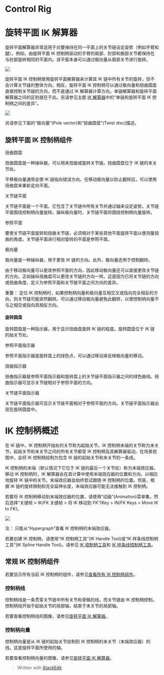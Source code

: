 # Control Rig
# 旋转平面 IK 解算器

旋转平面解算器非常适用于对要保持在同一平面上的关节链设定姿势（例如手臂和腿）。例如，由旋转平面 IK 控制柄驱动的手臂的肩部、肘部和腕部关节都保持在与肘部旋转相同的平面内。该平面本身可以通过极向量从肩部关节进行旋转。

![](https://help.autodesk.com/cloudhelp/2024/CHS/Maya-CharacterAnimation/images/GUID-4ED0E266-585F-499E-ACCB-DE5793A84A47.png)

旋转平面 IK 控制柄使用旋转平面解算器来计算其 IK 链中所有关节的旋转，但不会计算关节链的整体方向。相反，旋转平面 IK 控制柄可以通过极向量和扭曲圆盘直接控制关节链的方向，而不是通过 IK 解算器计算方向。单链解算器和旋转平面解算器之间的区别就在于此。另请参见主题  [IK 解算器](https://help.autodesk.com/view/MAYAUL/2024/CHS/?guid=GUID-952FC4B3-19A6-4055-B034-3A7D15EC66D6)中的“单链和旋转平面 IK 控制柄之间的差异”。

![](https://help.autodesk.com/cloudhelp/2024/CHS/Maya-CharacterAnimation/images/GUID-E7B94792-9B2A-4C98-9545-A502EF3C7470.png)

另请参见下面的“极向量”(Pole vector)和“扭曲圆盘”(Twist disc)描述。

## 旋转平面 IK 控制柄组件

扭曲圆盘

扭曲圆盘是一种操纵器，可以用来扭曲或旋转关节链。扭曲圆盘位于 IK 链的末关节处。

平移极向量通常会使 IK 链指向错误方向。在移动极向量以防止翻转后，可以使用扭曲盘来重新定向平面。

关节链平面

关节链平面是一个平面，它包含了关节链中所有关节并通过轴来设定姿势。关节链平面围绕控制柄向量旋转。操纵极向量时，关节链平面将围绕控制柄向量旋转。

参照平面

要使关节链平面旋转和扭曲关节链，必须相对于某些其他平面旋转平面以便测量扭曲的角度。关节链平面进行相对旋转的平面是参照平面。

极向量

极向量是一种操纵器，用于更改 IK 链的方向。此外，极向量还用于控制翻转。

由于移动极向量可以更改参照平面的方向，因此移动极向量还可以直接更改关节链的方向，正如操纵扭曲盘可以更改关节链的方向一样。这是因为已将关节链的方向或扭曲角度，定义为参照平面和关节链平面之间方向的差异。

重要：  定位 IK 控制柄时，如果控制柄向量和极向量互相交叉或指向完全相反的方向，则关节链可能突然翻转。可以通过移动极向量避免此翻转，以使控制柄向量不与之相交或指向其相反方向。

#### 旋转圆盘

旋转圆盘是一种指示器，用于显示扭曲盘旋转 IK 链的程度。旋转圆盘位于 IK 链的始关节处。

参照平面指示器

参照平面指示器是旋转盘上的绿色点，可以通过移动来反映极向量的移动。

扭曲指示器

扭曲指示器是参照平面指示器和旋转盘上的关节链平面指示器之间的绿色曲线。扭曲指示器可显示关节链相对于参照平面的方向。

关节链平面指示器

关节链平面指示器可显示关节链平面相对于参照平面的方向。关节链平面指示器出现在旋转圆盘中。





# IK 控制柄概述
在 IK 链中，IK 控制柄开始处的关节称为起始关节，IK 控制柄末端的关节称为末关节。起始关节和末关节之间的所有关节都受 IK 控制柄及其解算器驱动。在场景视图中，会将 IK 控制柄绘制为包含 IK 链的起始关节和末关节的一条线。

IK 控制柄的末端（默认情况下它位于 IK 链的最后一个关节处）称为末端效应器。移动 IK 控制柄时，IK 解算器会在其计算中使用末端效应器的位置和方向，以相应地旋转 IK 链中的关节。末端效应器会始终尝试跟随 IK 控制柄的位置。但是，根据 IK 链的旋转限制和完全延伸长度，末端效应器可能无法接触到 IK 控制柄。

若要将 IK 控制柄移动到末端效应器的位置，请使用“动画”(Animation)菜单集，然后选择“关键帧  >  IK/FK 关键帧  >  将 IK 移动到 FK”(Key > IN/FK Keys > Move IK to FK)。

![](https://help.autodesk.com/cloudhelp/2024/CHS/Maya-CharacterAnimation/images/GUID-EF2CF139-88A3-4E6B-8719-2C06DF1FCAEA.png)

注：  只能从“Hypergraph”查看 IK 控制柄的末端效应器。

若要创建 IK 控制柄，请使用“IK 控制柄工具”(IK Handle Tool)或“IK 样条线控制柄工具”(IK Spline Handle Tool)。请参见  [IK 控制柄工具](https://help.autodesk.com/view/MAYAUL/2024/CHS/?guid=GUID-DF30CFD7-88EB-421F-9701-69318A1F3D16)和  [IK 样条线控制柄工具](https://help.autodesk.com/view/MAYAUL/2024/CHS/?guid=GUID-820CF89C-257C-4EA9-A474-6E0146C9099F)。

## 常规 IK 控制柄组件

若要显示所有当前 IK 控制柄的组件，请参见[查看所有 IK 控制柄组件](https://help.autodesk.com/view/MAYAUL/2024/CHS/?guid=GUID-E7374D31-30DA-4BA7-B651-32D76ECE3143)。

### 控制柄线

控制柄线是一条贯穿关节链中所有关节和骨骼的线，而关节链由 IK 控制柄控制。控制柄线开始于起始关节的局部轴，结束于末关节的局部轴。

若要查看控制柄线的图像，请参见[旋转平面 IK 解算器](https://help.autodesk.com/view/MAYAUL/2024/CHS/?guid=GUID-9942FFB5-65C2-46E2-B5A3-297667A9FB5D)。

### 控制柄向量

控制柄向量是从 IK 链的起始关节绘制到 IK 控制柄的末关节（末端效应器）的线。这是旋转平面所使用的轴。

若要查看控制柄向量的图像，请参见[旋转平面 IK 解算器](https://help.autodesk.com/view/MAYAUL/2024/CHS/?guid=GUID-9942FFB5-65C2-46E2-B5A3-297667A9FB5D)。
> Written with [StackEdit](https://stackedit.io/).
<!--stackedit_data:
eyJoaXN0b3J5IjpbLTE5Njk5ODI0NTEsODkyMTc4OTQzLDQ0OT
MxODQ2Miw3MzA5OTgxMTZdfQ==
-->